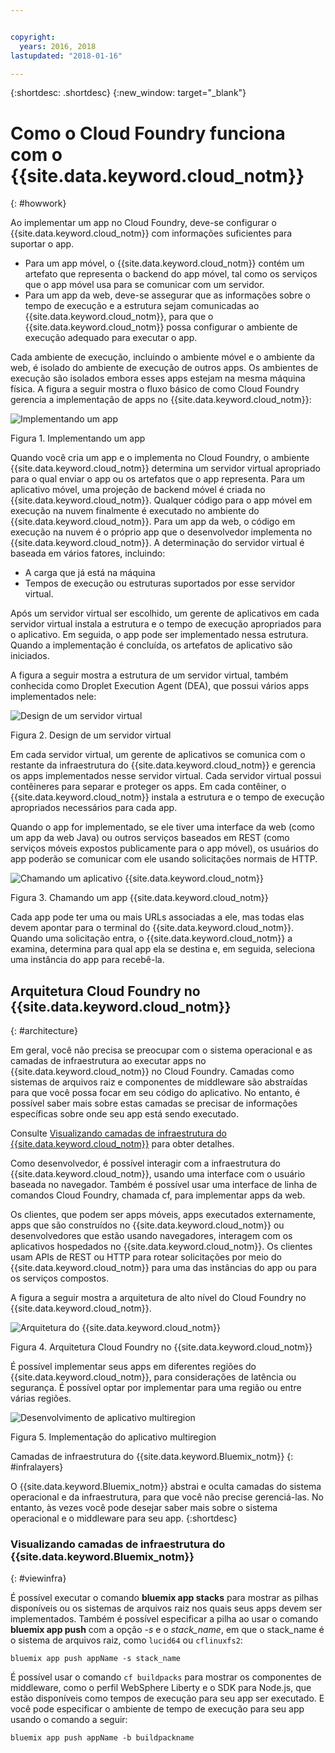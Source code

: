 ```yaml
---


copyright:
  years: 2016, 2018
lastupdated: "2018-01-16"

---
```


{:shortdesc: .shortdesc}
{:new_window: target="_blank"}

# Como o Cloud Foundry funciona com o {{site.data.keyword.cloud_notm}}
{: #howwork}

Ao implementar um app no Cloud Foundry, deve-se configurar o {{site.data.keyword.cloud_notm}} com informações suficientes para suportar o app.

* Para um app móvel, o {{site.data.keyword.cloud_notm}} contém um artefato que representa o backend do app móvel, tal como os serviços que o app móvel usa para se comunicar com um servidor.
* Para um app da web, deve-se assegurar que as informações sobre o tempo de execução e a estrutura sejam comunicadas ao {{site.data.keyword.cloud_notm}}, para que o {{site.data.keyword.cloud_notm}} possa configurar o
ambiente de execução adequado para executar o app.

Cada ambiente de execução, incluindo o ambiente móvel e
o ambiente da web, é isolado do ambiente de execução de outros apps. Os ambientes de execução são isolados embora esses apps estejam
na mesma máquina física. A figura a seguir mostra o fluxo básico de como Cloud Foundry gerencia a implementação de apps no {{site.data.keyword.cloud_notm}}:

![Implementando um app](images/deploy.png)

Figura 1. Implementando um app

Quando você cria um app e o implementa no Cloud Foundry, o ambiente {{site.data.keyword.cloud_notm}} determina um servidor virtual apropriado para o qual enviar o app ou os artefatos que o app representa. Para um aplicativo móvel, uma projeção de backend móvel é criada no {{site.data.keyword.cloud_notm}}. Qualquer código para o app móvel em execução na nuvem finalmente é executado
no ambiente do {{site.data.keyword.cloud_notm}}. Para um app da web, o código em execução na nuvem é o próprio app que o desenvolvedor implementa no {{site.data.keyword.cloud_notm}}. A determinação do servidor virtual é baseada em vários fatores, incluindo:

* A carga que já está na máquina
* Tempos de execução ou estruturas suportados por esse servidor virtual.

Após um servidor virtual ser escolhido, um gerente de aplicativos em cada servidor virtual instala a estrutura e o tempo de execução apropriados para o aplicativo. Em seguida, o app pode ser implementado nessa estrutura. Quando a implementação é concluída, os artefatos de aplicativo são iniciados.

A figura a seguir mostra a estrutura de um servidor virtual, também conhecida como Droplet Execution Agent (DEA), que possui vários apps implementados nele:

![Design de um servidor virtual](images/container-diego.png)

Figura 2. Design de um servidor virtual

Em cada servidor virtual, um gerente de aplicativos se comunica com o restante da infraestrutura do {{site.data.keyword.cloud_notm}} e gerencia os apps implementados nesse servidor virtual. Cada servidor virtual possui contêineres para separar e proteger os apps. Em cada contêiner, o {{site.data.keyword.cloud_notm}} instala
a estrutura e o tempo de execução apropriados necessários para cada app.

Quando o app for implementado, se ele tiver uma interface da web
(como um app da web Java) ou outros serviços baseados em REST (como
serviços móveis expostos publicamente para o app móvel), os usuários do app poderão se comunicar com ele usando solicitações normais de HTTP.

![Chamando um aplicativo {{site.data.keyword.cloud_notm}}](images/execute.png)

Figura 3. Chamando um app {{site.data.keyword.cloud_notm}}

Cada app pode ter uma ou mais URLs associadas a ele, mas todas elas devem apontar para o terminal do {{site.data.keyword.cloud_notm}}. Quando uma solicitação entra, o {{site.data.keyword.cloud_notm}} a examina, determina para qual app ela se destina e, em seguida, seleciona uma instância do app para recebê-la.


## Arquitetura Cloud Foundry no {{site.data.keyword.cloud_notm}}
{: #architecture}

Em geral, você não precisa se preocupar com o sistema operacional e as camadas de infraestrutura ao executar apps no {{site.data.keyword.cloud_notm}} no Cloud Foundry. Camadas
como sistemas de arquivos raiz e componentes de middleware são abstraídas para que você possa focar em seu
código do aplicativo. No entanto, é possível saber mais sobre estas camadas se precisar de informações específicas sobre onde seu
app está sendo executado.

Consulte [Visualizando camadas de infraestrutura do {{site.data.keyword.cloud_notm}}](cf.html#infralayers) para obter detalhes.

Como desenvolvedor, é possível interagir com a infraestrutura do {{site.data.keyword.cloud_notm}},
usando uma interface com o usuário baseada no navegador. Também é possível usar uma interface de linha de comandos Cloud Foundry, chamada cf, para implementar apps da web.

Os clientes, que podem ser apps móveis, apps executados externamente, apps que são construídos no {{site.data.keyword.cloud_notm}} ou desenvolvedores que
estão usando navegadores, interagem com os aplicativos hospedados no {{site.data.keyword.cloud_notm}}. Os clientes usam APIs de REST ou HTTP para rotear solicitações por meio do {{site.data.keyword.cloud_notm}} para
uma das instâncias do app ou para os serviços compostos.

A figura a seguir mostra a arquitetura de alto nível do Cloud Foundry no {{site.data.keyword.cloud_notm}}.

![Arquitetura do {{site.data.keyword.cloud_notm}}](images/arch.png)

Figura 4. Arquitetura Cloud Foundry no {{site.data.keyword.cloud_notm}}

É possível implementar seus apps em diferentes regiões do {{site.data.keyword.cloud_notm}}, para considerações de latência ou segurança. É possível optar por implementar para uma região ou entre várias regiões.


![Desenvolvimento de aplicativo multiregion](images/multi-region.png)

Figura 5. Implementação do aplicativo multiregion

Camadas de infraestrutura do {{site.data.keyword.Bluemix_notm}}
{: #infralayers}


O {{site.data.keyword.Bluemix_notm}} abstrai e oculta
camadas do sistema operacional e da infraestrutura, para que você não precise gerenciá-las. No entanto, às vezes
você pode desejar saber mais sobre o sistema operacional e o middleware para seu app.
{:shortdesc}

### Visualizando camadas de infraestrutura do {{site.data.keyword.Bluemix_notm}}
{: #viewinfra}

É possível executar o comando **bluemix app stacks** para mostrar as pilhas disponíveis ou os sistemas de arquivos raiz nos quais seus apps devem ser implementados. Também é possível especificar a pilha ao usar o comando **bluemix app push** com a opção *-s* e o *stack_name*, em que o stack_name é o sistema de arquivos raiz, como `lucid64` ou `cflinuxfs2`:

```
bluemix app push appName -s stack_name
```

É possível usar o comando `cf buildpacks` para mostrar os componentes de middleware, como o perfil WebSphere Liberty e o SDK para Node.js, que estão disponíveis como tempos de execução para seu app ser executado. E você pode especificar o ambiente de tempo de execução para seu app usando o comando a seguir:

```
bluemix app push appName -b buildpackname
```
